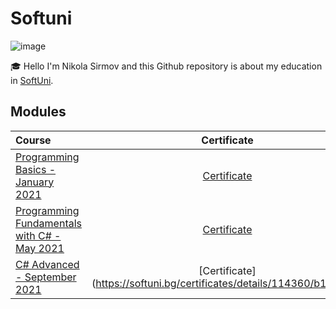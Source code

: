 
# Softuni

![image](https://camo.githubusercontent.com/982926c013b95556197bcba404465ffd3ad5ecdb0cd76ea87e6828348570ed7c/687474703a2f2f696e6e6f766174696f6e73746172746572626f782e62672f77702d636f6e74656e742f75706c6f6164732f323031362f30352f536f6674756e695f6c6f676f5f74726173706172656e742e706e67)&nbsp;

:mortar_board: Hello I'm Nikola Sirmov and this Github repository is about my education in [SoftUni](https://softuni.org/).

## Modules

| Course | Certificate |
|:-------------------------------------------------------------------------------------------------------------------|:---:|
| [Programming Basics - January 2021](https://softuni.bg/trainings/3199/programming-basics-with-csharp-january-2021) | [Certificate](https://softuni.bg/Certificates/Details/100323/6f3cc46c) |
| [Programming Fundamentals with C# - May 2021](https://softuni.bg/trainings/3365/csharp-fundamentals-may-2021)      | [Certificate](https://softuni.bg/certificates/details/111597/4e53d063) |
| [C# Advanced - September 2021](https://softuni.bg/trainings/3483/csharp-advanced-september-2021/internal)          | [Certificate]                                               (https://softuni.bg/certificates/details/114360/b112f7fd) |
